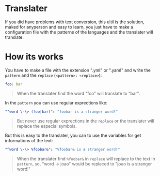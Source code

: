 # Translater

If you did have problems with text conversion, this ultil is the solution, maked for anyperson and easy to learn, you just have to make a configuration file with the patterns of the languages and the translater will translate.

# How its works

You have to make a file with the extension ".yml" or ".yaml" and write the `pattern` and the `replace` (`<pattern>: <replace>`):

```YAML
foo: bar
```

> When the translater find the word "foo" will translate to "bar".

In the `pattern` you can use regular exprections like:

```YAML
"^word \-\> (foo|bar)": "foobar is a stranger word!"
```

> But never use regular exprections in the `replace` or the translater will replace the especial symbols.

But this is easy to the translater, you can to use the variables for get informations of the text:

```YAML
"^word \-\> %foobar&": "%foobar& is a stranger word!"
```

> When the translater find `%foobar&` in `replace` will replace to the text in `pattern`, so, "word -> joao" would be replaced to "joao is a stranger word!"
